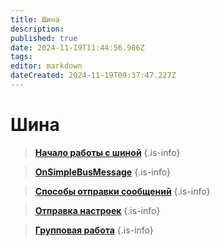 ```yaml
---
title: Шина
description: 
published: true
date: 2024-11-19T11:44:56.986Z
tags: 
editor: markdown
dateCreated: 2024-11-19T09:37:47.227Z
---
```


# Шина


> **[Начало работы с шиной](/Documentation/Shina/StartShina)**
{.is-info}


> **[OnSimpleBusMessage](/Documentation/Shina/OnSimpleBusMessage)**
{.is-info}

> **[Способы отправки сообщений](/Documentation/Shina/MethodsOfSending)**
{.is-info}

> **[Отправка настроек](/Documentation/Shina/SendSettings)**
{.is-info}

> **[Групповая работа](/Documentation/Shina/GroupWork)**
{.is-info}


